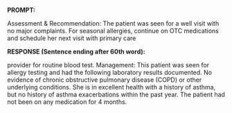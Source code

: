 **PROMPT:**

Assessment & Recommendation:  The patient was seen for a well visit with no major complaints. For seasonal allergies, continue on OTC medications and schedule her next visit with primary care

**RESPONSE (Sentence ending after 60th word):**

provider for routine blood test. Management: This patient was seen for allergy testing and had the following laboratory results documented. No evidence of chronic obstructive pulmonary disease (COPD) or other underlying conditions. She is in excellent health with a history of asthma, but no history of asthma exacerbations within the past year. The patient had not been on any medication for 4 months. 